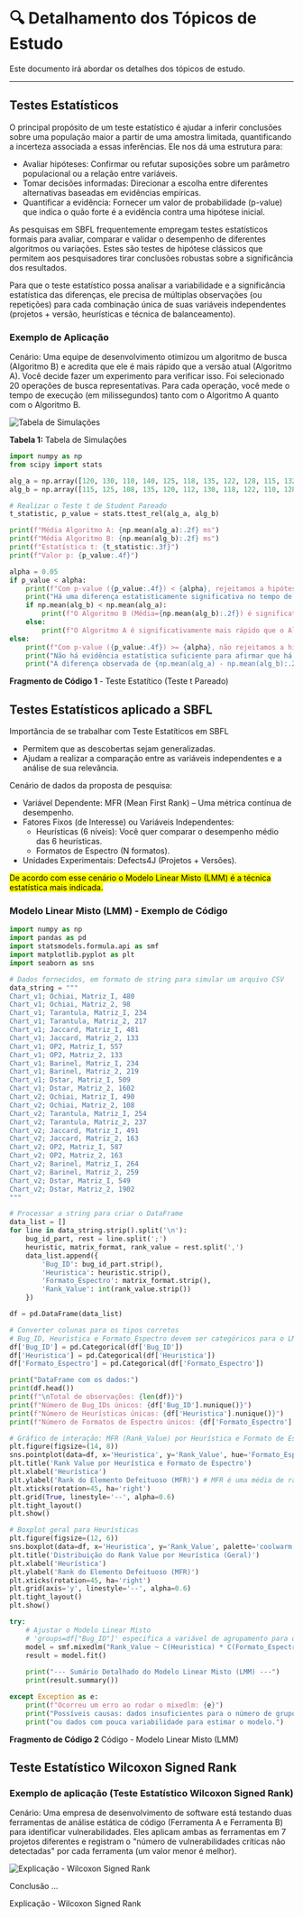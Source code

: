 # 🔍 Detalhamento dos Tópicos de Estudo

Este documento irá abordar os detalhes dos tópicos de estudo.

---

## Testes Estatísticos

O principal propósito de um teste estatístico é ajudar a inferir conclusões sobre uma população maior a partir de uma amostra limitada, quantificando a incerteza associada a essas inferências. Ele nos dá uma estrutura para:

  - Avaliar hipóteses: Confirmar ou refutar suposições sobre um parâmetro populacional ou a relação entre variáveis.
  - Tomar decisões informadas: Direcionar a escolha entre diferentes alternativas baseadas em evidências empíricas.
  - Quantificar a evidência: Fornecer um valor de probabilidade (p-value) que indica o quão forte é a evidência contra uma hipótese inicial.

As pesquisas em SBFL frequentemente empregam testes estatísticos formais para avaliar, comparar e validar o desempenho de diferentes algoritmos ou variações. Estes são testes de hipótese clássicos que permitem aos pesquisadores tirar conclusões robustas sobre a significância dos resultados.

Para que o teste estatístico possa analisar a variabilidade e a significância estatística das diferenças, ele precisa de múltiplas observações (ou repetições) para cada combinação única de suas variáveis independentes (projetos + versão, heurísticas e técnica de balanceamento).

### Exemplo de Aplicação

Cenário: Uma equipe de desenvolvimento otimizou um algoritmo de busca (Algoritmo B) e acredita que ele é mais rápido que a versão atual (Algoritmo A). Você decide fazer um experimento para verificar isso. Foi selecionado 20 operações de busca representativas. Para cada operação, você mede o tempo de execução (em milissegundos) tanto com o Algoritmo A quanto com o Algoritmo B.

![Tabela de Simulações](img/Tabela_Simulacoes.png "Tabela de Simulações")

**Tabela 1:** Tabela de Simulações

```python
import numpy as np
from scipy import stats

alg_a = np.array([120, 130, 110, 140, 125, 118, 135, 122, 128, 115, 132, 127, 119, 138, 126, 123, 131, 116, 129, 124])
alg_b = np.array([115, 125, 108, 135, 120, 112, 130, 118, 122, 110, 128, 123, 114, 133, 121, 120, 127, 113, 124, 119])

# Realizar o Teste t de Student Pareado
t_statistic, p_value = stats.ttest_rel(alg_a, alg_b)

print(f"Média Algoritmo A: {np.mean(alg_a):.2f} ms")
print(f"Média Algoritmo B: {np.mean(alg_b):.2f} ms")
print(f"Estatística t: {t_statistic:.3f}")
print(f"Valor p: {p_value:.4f}")

alpha = 0.05
if p_value < alpha:
    print(f"Com p-value ({p_value:.4f}) < {alpha}, rejeitamos a hipótese nula.")
    print("Há uma diferença estatisticamente significativa no tempo de execução.")
    if np.mean(alg_b) < np.mean(alg_a):
        print(f"O Algoritmo B (Média={np.mean(alg_b):.2f}) é significativamente mais rápido que o Algoritmo A (Média={np.mean(alg_a):.2f}).")
    else:
        print(f"O Algoritmo A é significativamente mais rápido que o Algoritmo B.")
else:
    print(f"Com p-value ({p_value:.4f}) >= {alpha}, não rejeitamos a hipótese nula.")
    print("Não há evidência estatística suficiente para afirmar que há uma diferença significativa no tempo de execução entre os algoritmos.")
    print("A diferença observada de {np.mean(alg_a) - np.mean(alg_b):.2f} ms pode ser devido ao acaso.")

```
**Fragmento de Código 1** - Teste Estatítico (Teste t Pareado)

## Testes Estatísticos aplicado a SBFL

Importância de se trabalhar com Teste Estatíticos em SBFL
  - Permitem que as descobertas sejam generalizadas.
  - Ajudam a realizar a comparação entre as variáveis independentes e a análise de sua relevância.
    
Cenário de dados da proposta de pesquisa:
  - Variável Dependente: MFR (Mean First Rank) – Uma métrica contínua de desempenho.
  - Fatores Fixos (de Interesse) ou Variáveis Independentes:
    - Heurísticas (6 níveis): Você quer comparar o desempenho médio das 6 heurísticas.
    - Formatos de Espectro (N formatos).
  - Unidades Experimentais: Defects4J (Projetos + Versões).
    
<mark>De acordo com esse cenário o Modelo Linear Misto (LMM) é a técnica estatística mais indicada.</mark>

### Modelo Linear Misto (LMM) - Exemplo de Código

```python
import numpy as np
import pandas as pd
import statsmodels.formula.api as smf
import matplotlib.pyplot as plt
import seaborn as sns

# Dados fornecidos, em formato de string para simular um arquivo CSV
data_string = """
Chart_v1; Ochiai, Matriz_I, 480
Chart_v1; Ochiai, Matriz_2, 98
Chart_v1; Tarantula, Matriz_I, 234
Chart_v1; Tarantula, Matriz_2, 217
Chart_v1; Jaccard, Matriz_I, 481
Chart_v1; Jaccard, Matriz_2, 133
Chart_v1; OP2, Matriz_I, 557
Chart_v1; OP2, Matriz_2, 133
Chart_v1; Barinel, Matriz_I, 234
Chart_v1; Barinel, Matriz_2, 219
Chart_v1; Dstar, Matriz_I, 509
Chart_v1; Dstar, Matriz_2, 1602
Chart_v2; Ochiai, Matriz_I, 490
Chart_v2; Ochiai, Matriz_2, 108
Chart_v2; Tarantula, Matriz_I, 254
Chart_v2; Tarantula, Matriz_2, 237
Chart_v2; Jaccard, Matriz_I, 491
Chart_v2; Jaccard, Matriz_2, 163
Chart_v2; OP2, Matriz_I, 587
Chart_v2; OP2, Matriz_2, 163
Chart_v2; Barinel, Matriz_I, 264
Chart_v2; Barinel, Matriz_2, 259
Chart_v2; Dstar, Matriz_I, 549
Chart_v2; Dstar, Matriz_2, 1902
"""

# Processar a string para criar o DataFrame
data_list = []
for line in data_string.strip().split('\n'):
    bug_id_part, rest = line.split(';')
    heuristic, matrix_format, rank_value = rest.split(',')
    data_list.append({
        'Bug_ID': bug_id_part.strip(),
        'Heuristica': heuristic.strip(),
        'Formato_Espectro': matrix_format.strip(),
        'Rank_Value': int(rank_value.strip())
    })

df = pd.DataFrame(data_list)

# Converter colunas para os tipos corretos
# Bug_ID, Heuristica e Formato_Espectro devem ser categóricos para o LMM
df['Bug_ID'] = pd.Categorical(df['Bug_ID'])
df['Heuristica'] = pd.Categorical(df['Heuristica'])
df['Formato_Espectro'] = pd.Categorical(df['Formato_Espectro'])

print("DataFrame com os dados:")
print(df.head())
print(f"\nTotal de observações: {len(df)}")
print(f"Número de Bug_IDs únicos: {df['Bug_ID'].nunique()}")
print(f"Número de Heurísticas únicas: {df['Heuristica'].nunique()}")
print(f"Número de Formatos de Espectro únicos: {df['Formato_Espectro'].nunique()}\n")

# Gráfico de interação: MFR (Rank_Value) por Heurística e Formato de Espectro
plt.figure(figsize=(14, 8))
sns.pointplot(data=df, x='Heuristica', y='Rank_Value', hue='Formato_Espectro', dodge=True, errorbar='sd', palette='viridis')
plt.title('Rank Value por Heurística e Formato de Espectro')
plt.xlabel('Heurística')
plt.ylabel('Rank do Elemento Defeituoso (MFR)') # MFR é uma média de ranks
plt.xticks(rotation=45, ha='right')
plt.grid(True, linestyle='--', alpha=0.6)
plt.tight_layout()
plt.show()

# Boxplot geral para Heurísticas
plt.figure(figsize=(12, 6))
sns.boxplot(data=df, x='Heuristica', y='Rank_Value', palette='coolwarm')
plt.title('Distribuição do Rank Value por Heurística (Geral)')
plt.xlabel('Heurística')
plt.ylabel('Rank do Elemento Defeituoso (MFR)')
plt.xticks(rotation=45, ha='right')
plt.grid(axis='y', linestyle='--', alpha=0.6)
plt.tight_layout()
plt.show()

try:
    # Ajustar o Modelo Linear Misto
    # 'groups=df["Bug_ID"]' especifica a variável de agrupamento para o efeito aleatório
    model = smf.mixedlm("Rank_Value ~ C(Heuristica) * C(Formato_Espectro)", df, groups=df["Bug_ID"])
    result = model.fit()
    
    print("--- Sumário Detalhado do Modelo Linear Misto (LMM) ---")
    print(result.summary())

except Exception as e:
    print(f"Ocorreu um erro ao rodar o mixedlm: {e}")
    print("Possíveis causas: dados insuficientes para o número de grupos/fatores,")
    print("ou dados com pouca variabilidade para estimar o modelo.")
```
**Fragmento de Código 2** Código - Modelo Linear Misto (LMM)

## Teste Estatístico Wilcoxon Signed Rank

### Exemplo de aplicação (Teste Estatístico Wilcoxon Signed Rank)
Cenário: Uma empresa de desenvolvimento de software está testando duas ferramentas de análise estática de código (Ferramenta A e Ferramenta B) para identificar vulnerabilidades. Eles aplicam ambas as ferramentas em 7 projetos diferentes e registram o "número de vulnerabilidades críticas não detectadas" por cada ferramenta (um valor menor é melhor).

![Explicação - Wilcoxon Signed Rank](img/Explicacao_Wilcoxon_Signed_Rank.png "Explicação - Wilcoxon Signed Rank")

Conclusão ...

Explicação - Wilcoxon Signed Rank
